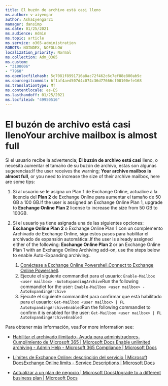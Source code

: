 ```yaml
---
title: El buzón de archivo está casi lleno
ms.author: v-aiyengar
author: AshaIyengar21
manager: dansimp
ms.date: 01/25/2021
ms.audience: Admin
ms.topic: article
ms.service: o365-administration
ROBOTS: NOINDEX, NOFOLLOW
localization_priority: Normal
ms.collection: Adm_O365
ms.custom:
- "3100006"
- "7960"
ms.openlocfilehash: 5c7081f8991716a8ac72f462c6c7ef88e800ab9c
ms.sourcegitcommit: 6f1af4aed507d4c074c36d77666cf00100efe168
ms.translationtype: MT
ms.contentlocale: es-ES
ms.lasthandoff: 01/25/2021
ms.locfileid: "49950516"
---
```

# <a name="your-archive-mailbox-is-almost-full"></a><span data-ttu-id="ee8d4-102">El buzón de archivo está casi lleno</span><span class="sxs-lookup"><span data-stu-id="ee8d4-102">Your archive mailbox is almost full</span></span>

<span data-ttu-id="ee8d4-103">Si el usuario recibe la advertencia; **El buzón de archivo está casi** lleno, o necesita aumentar el tamaño de su buzón de archivo, estas son algunas sugerencias:</span><span class="sxs-lookup"><span data-stu-id="ee8d4-103">If the user receives the warning; **Your archive mailbox is almost full**, or you need to increase the size of their archive mailbox, here are some tips:</span></span>

1. <span data-ttu-id="ee8d4-104">Si al usuario se le asigna un Plan 1 de Exchange Online, actualice a la licencia del **Plan 2** de Exchange Online para aumentar el tamaño de 50 GB a 100 GB.</span><span class="sxs-lookup"><span data-stu-id="ee8d4-104">If the user is assigned an Exchange Online Plan 1, upgrade to **Exchange Online Plan 2** license to increase the size from 50 GB to 100GB.</span></span>
1. <span data-ttu-id="ee8d4-105">Si el usuario ya tiene asignada una de las siguientes opciones: **Exchange Online Plan 2** o Exchange Online Plan 1 con un complemento Archivado de Exchange Online, siga estos pasos para habilitar el archivado de expansión automática:.</span><span class="sxs-lookup"><span data-stu-id="ee8d4-105">If the user is already assigned either of the following: **Exchange Online Plan 2** or an Exchange Online Plan 1 with an Exchange Online Archiving add-on, use the steps below to enable Auto-Expanding archiving:.</span></span>
 
    1. <span data-ttu-id="ee8d4-106">[Conéctese a Exchange Online Powershell.](https://docs.microsoft.com/powershell/exchange/connect-to-exchange-online-powershell?view=exchange-ps&preserve-view=true)</span><span class="sxs-lookup"><span data-stu-id="ee8d4-106">[Connect to Exchange Online Powershell](https://docs.microsoft.com/powershell/exchange/connect-to-exchange-online-powershell?view=exchange-ps&preserve-view=true).</span></span>
    2. <span data-ttu-id="ee8d4-107">Ejecute el siguiente commandlet para el usuario:  `Enable-Mailbox <user mailbox> -AutoExpandingArchive`</span><span class="sxs-lookup"><span data-stu-id="ee8d4-107">Run the following commandlet for the user:  `Enable-Mailbox <user mailbox> -AutoExpandingArchive`</span></span>
    1. <span data-ttu-id="ee8d4-108">Ejecute el siguiente commandlet para confirmar que está habilitado para el usuario:  `Get-Mailbox <user mailbox> | FL AutoExpandingArchiveEnabled`</span><span class="sxs-lookup"><span data-stu-id="ee8d4-108">Run the following commandlet to confirm it is enabled for the user:  `Get-Mailbox <user mailbox> | FL AutoExpandingArchiveEnabled`</span></span>

<span data-ttu-id="ee8d4-109">Para obtener más información, vea:</span><span class="sxs-lookup"><span data-stu-id="ee8d4-109">For more information see:</span></span>

- [<span data-ttu-id="ee8d4-110"> Habilitar el archivado ilimitado- Ayuda para administradores- Cumplimiento de Microsoft 365 | Microsoft Docs</span><span class="sxs-lookup"><span data-stu-id="ee8d4-110"> Enable unlimited archiving - Admin Help - Microsoft 365 Compliance | Microsoft Docs</span></span>](https://docs.microsoft.com/microsoft-365/compliance/enable-unlimited-archiving?view=o365-worldwide&preserve-view=true)

- [<span data-ttu-id="ee8d4-111">Límites de Exchange Online: descripción del servicio | Microsoft Docs</span><span class="sxs-lookup"><span data-stu-id="ee8d4-111">Exchange Online limits - Service Descriptions | Microsoft Docs</span></span>](https://docs.microsoft.com/office365/servicedescriptions/exchange-online-service-description/exchange-online-limits?redirectedfrom=MSDN#storage-limits-across-standalone-plans)

- [<span data-ttu-id="ee8d4-112">Actualizar a un plan de negocio | Microsoft Docs</span><span class="sxs-lookup"><span data-stu-id="ee8d4-112">Upgrade to a different business plan | Microsoft Docs</span></span>](https://docs.microsoft.com/microsoft-365/commerce/subscriptions/upgrade-to-different-plan?view=o365-worldwide&preserve-view=true)

